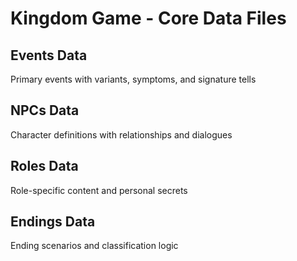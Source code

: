# Kingdom Game - Core Data Files

## Events Data
Primary events with variants, symptoms, and signature tells

## NPCs Data  
Character definitions with relationships and dialogues

## Roles Data
Role-specific content and personal secrets

## Endings Data
Ending scenarios and classification logic
